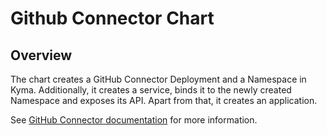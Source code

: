 # Github Connector Chart<!-- omit in toc -->

## Overview
The chart creates a GitHub Connector Deployment and a Namespace in Kyma.
Additionally, it creates a service, binds it to the newly created Namespace and exposes its API. Apart from that, it creates an application.

See [GitHub Connector documentation](/docs/github-connector) for more information.
